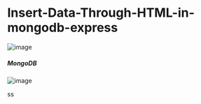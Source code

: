 # Insert-Data-Through-HTML-in-mongodb-express

![image](https://user-images.githubusercontent.com/59916393/108499505-6949a780-72d4-11eb-8275-431168ebbac7.png)

##### MongoDB
![image](https://user-images.githubusercontent.com/59916393/108499745-cb0a1180-72d4-11eb-8ee4-d89453ec5a87.png)

ss
